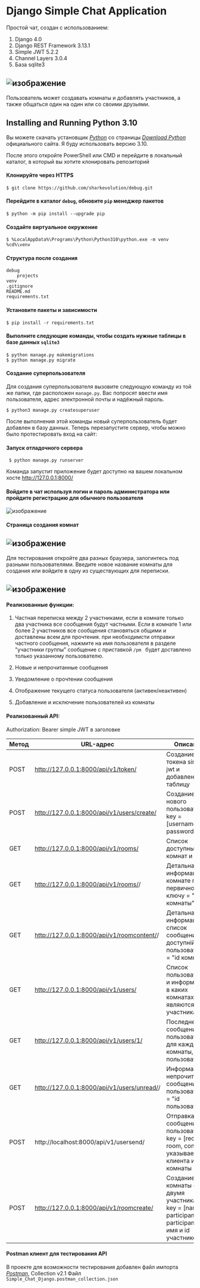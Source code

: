 # Django Simple Chat Application

Простой чат, создан с использованием: 

1. Django 4.0
2. Django REST Framework 3.13.1
3. Simple JWT 5.2.2
4. Channel Layers 3.0.4
5. База sqlite3

![изображение](https://user-images.githubusercontent.com/24756805/233348320-b7b60702-4c23-44a2-aed0-137c2822073f.png)
------

Пользователь может создавать комнаты и добавлять участников, а также общаться один на один или со своими друзьями.

## Installing and Running Python 3.10
	
Вы можете скачать установщик *[Python][1]* со страницы *[Download Python][2]* официального сайта. Я буду использовать версию 3.10.

[1]:https://www.python.org/ftp/python/3.10.11/python-3.10.11-amd64.exe
[2]:https://www.python.org/downloads/release/python-31011/

После этого откройте PowerShell или CMD и перейдите в локальный каталог, в который вы хотите клонировать репозиторий

#### Клонируйте через HTTPS

    $ git clone https://github.com/sharkevolution/debug.git

#### Перейдите в каталог `debug`, обновите `pip` менеджер пакетов

    $ python -m pip install --upgrade pip

#### Cоздайте виртуальное окружение

    $ %LocalAppData%\Programs\Python\Python310\python.exe -m venv %cd%\venv
  
#### Структура после создания

    debug
    	projects
	venv
	.gitignore
	README.md
	requirements.txt
	
#### Установите пакеты и зависимости

    $ pip install -r requirements.txt

#### Выполните следующие команды, чтобы создать нужные таблицы в базе данных `sqlite3`

    $ python manage.py makemigrations
    $ python manage.py migrate

#### Создание суперпользователя

Для создания суперпользователя вызовите следующую команду из той же папки, где расположен `manage.py`. Вас попросят ввести имя пользователя, адрес электронной почты и надёжный пароль.

    $ python3 manage.py createsuperuser
    
После выполнения этой команды новый суперпользователь будет добавлен в базу данных. Теперь перезапустите сервер, чтобы можно было протестировать вход на сайт:

#### Запуск отладочного сервера

     $ python manage.py runserver
     
Команда запустит приложение будет доступно на вашем локальном хосте http://127.0.0.1:8000/

#### Войдите в чат используя логин и пароль администратора или пройдите регистрацию для обычного пользователя

![изображение](https://user-images.githubusercontent.com/24756805/233366602-5d6427a2-0550-420a-8166-e7526bb2e9bf.png)

#### Страница создания комнат 

![изображение](https://user-images.githubusercontent.com/24756805/233367632-2165d5e9-15d7-47b7-a7d5-d0d8763479e7.png)
------

Для тестирования откройте два разных браузера, залогинтесь под разными пользователями. 
Введите новое название комнаты для создания или войдите в одну из существующих для переписки.

![изображение](https://user-images.githubusercontent.com/24756805/233374563-e2a55a36-2fc0-44fb-9a9c-5ef265c23d00.png)
------

#### Реализованные функции:

1. Частная переписка между 2 участниками, если в комнате только два участника все сообщения будут частными. Если в комнате 1 или более 2 участников все сообщения становяться общими и доставлены всем для прочтения. при необходимсти отправки частного сообщения, нажмите на имя пользователя в разделе "участники группы" сообщение с приставкой `/pm ` будет доставлено только указанному пользователю. 


3. Новые и непрочитанные сообщения
4. Уведомление о прочтении сообщения
5. Отображение текущего статуса пользователя (активен/неактивен)
6. Добавление и исключение пользователей из комнаты

#### Реализованный API:
Authorization: Bearer <token> simple JWT в заголовке

|Метод |URL-адрес                                       |Описание
|------|------------------------------------------------|---------------------------------------------------------------------------------------------------|
|POST  |http://127.0.0.1:8000/api/v1/token/             |Создание токена simple jwt и добавление в таблицу                                                  |
|POST  |http://127.0.0.1:8000/api/v1/users/create/      |Создание нового пользователя, key = [username, password]                                           |
|GET   |http://127.0.0.1:8000/api/v1/rooms/             |Список доступных комнат и их id                                                                    |
|GET   |http://127.0.0.1:8000/api/v1/rooms/<pk>/        |Детальная информация о комнате по первичному ключу <pk> = "id комнаты"                             |
|GET   |http://127.0.0.1:8000/api/v1/roomcontent/<pk>/  |Детальная информация, список сообщений доступній пользователю, <pk> = "id комнаты"                 |
|GET   |http://127.0.0.1:8000/api/v1/users/             |Список пользователей и информация в каких комнатах являются участниками                            |
|GET   |http://127.0.0.1:8000/api/v1/users/1/           |Последнее сообщение пользователя для каждой комнаты, <pk> = "id пользователя"                      |
|GET   |http://127.0.0.1:8000/api/v1/users/unread/<pk>/ |Информация о непрочитанных сообщениях пользователя, <pk> = "id пользователя"                       |
|POST  |http://localhost:8000/api/v1/usersend/          |Отправка сообщения пользователю, key = [recipient, room, content] указываем id клиента и id комнаты|
|POST  |http://127.0.0.1:8000/api/v1/roomcreate/        |Создание комнаты с двумя участниками, key = [name, participante, participante] имя и id участников |


#### Postman клиент для тестирования API

В проекте для возможности тестирования добавлен файл импорта *[Postman][3]*, Collection v2.1 
Файл `Simple_Chat_Django.postman_collection.json`
	
[3]:https://www.postman.com/
